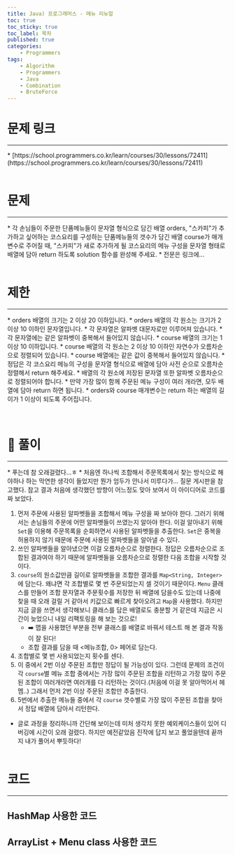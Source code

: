 ```yaml
---
title: Java) 프로그래머스 - 메뉴 리뉴얼
toc: true
toc_sticky: true
toc_label: 목차
published: true
categories:
    - Programmers
tags:
    - Algorithm
    - Programmers
    - Java
    - Combination
    - BruteForce
---
```


# 문제 링크
<hr>
* [https://school.programmers.co.kr/learn/courses/30/lessons/72411](https://school.programmers.co.kr/learn/courses/30/lessons/72411)<br><br>

# 문제
<hr>
* 각 손님들이 주문한 단품메뉴들이 문자열 형식으로 담긴 배열 orders, "스카피"가 추가하고 싶어하는 코스요리를 구성하는 단품메뉴들의 갯수가 담긴 배열 course가 매개변수로 주어질 때, "스카피"가 새로 추가하게 될 코스요리의 메뉴 구성을 문자열 형태로 배열에 담아 return 하도록 solution 함수를 완성해 주세요.
* 전문은 링크에...<br><br>

# 제한
<hr>
* orders 배열의 크기는 2 이상 20 이하입니다.
* orders 배열의 각 원소는 크기가 2 이상 10 이하인 문자열입니다.
    * 각 문자열은 알파벳 대문자로만 이루어져 있습니다.
    * 각 문자열에는 같은 알파벳이 중복해서 들어있지 않습니다.
* course 배열의 크기는 1 이상 10 이하입니다.
    * course 배열의 각 원소는 2 이상 10 이하인 자연수가 오름차순으로 정렬되어 있습니다.
    * course 배열에는 같은 값이 중복해서 들어있지 않습니다.
* 정답은 각 코스요리 메뉴의 구성을 문자열 형식으로 배열에 담아 사전 순으로 오름차순 정렬해서 return 해주세요.
    * 배열의 각 원소에 저장된 문자열 또한 알파벳 오름차순으로 정렬되어야 합니다.
    * 만약 가장 많이 함께 주문된 메뉴 구성이 여러 개라면, 모두 배열에 담아 return 하면 됩니다.
    * orders와 course 매개변수는 return 하는 배열의 길이가 1 이상이 되도록 주어집니다.<br><br><br>

# 👀 풀이
<hr>
* 푸는데 참 오래걸렸다...ㅎ
* 처음엔 하나씩 조합해서 주문목록에서 찾는 방식으로 해야하나 하는 막연한 생각이 들었지만 뭔가 엄두가 안나서 미루다가... 질문 게시판을 참고했다. 참고 결과 처음에 생각했던 방향이 어느정도 맞아 보여서 이 아이디어로 코드를 짜 보았다.

1. 먼저 주문에 사용된 알파벳들을 조합해서 메뉴 구성을 짜 보아야 한다. 그러기 위해서는 손님들의 주문에 어떤 알파벳들이 쓰였는지 알아야 한다. 이걸 알아내기 위해 `Set`을 이용해 주문목록을 순회하면서 사용된 알파벳들을 추출한다. `Set`은 중복을 허용하지 않기 때문에 주문에 사용된 알파벳들을 알아낼 수 있다.
2. 쓰인 알파벳들을 알아냈으면 이걸 오름차순으로 정렬한다. 정답은 오름차순으로 조합된 결과여야 하기 때문에 알파벳들을 오름차순으로 정렬한 다음 조합을 시작할 것이다.
3. `course`의 원소값만큼 길이로 알파벳들을 조합한 결과를 `Map<String, Integer>`에 담는다. 왜냐면 각 조합별로 몇 번 주문되었는지 셀 것이기 때문이다. `Menu` 클래스를 만들어 조합 문자열과 주문횟수를 저장한 뒤 배열에 담을수도 있는데 나중에 찾을 때 오래 걸릴 거 같아서 키값으로 빠르게 찾아오려고 `Map`을 사용했다. 하지만 지금 글을 쓰면서 생각해보니 클래스를 담은 배열로도 충분할 거 같은데 지금은 시간이 늦었으니 내일 리팩토링을 해 보는 것으로!
    * ➡️ 맵을 사용했던 부분을 전부 클래스를 배열로 바꿔서 테스트 해 본 결과 작동이 잘 된다!
    * 조합 결과를 담을 때 <메뉴조합, 0> 페어로 담는다.
4. 조합별로 몇 번 사용되었는지 횟수를 센다. 
5. 이 중에서 2번 이상 주문된 조합만 정답이 될 가능성이 있다. 그런데 문제의 조건이 각 `course`별 메뉴 조합 중에서는 가장 많이 주문된 조합을 리턴하고 가장 많이 주문된 조합이 여러개라면 여러개를 다 리턴하는 것이다.(처음에 이걸 못 알아먹어서 헤멤..) 그래서 먼저 2번 이상 주문된 조합만 추출한다.
6. 5번에서 추출한 메뉴들 중에서 각 `course` 갯수별로 가장 많이 주문된 조합을 찾아서 정답 배열에 담아서 리턴한다.

* 글로 과정을 정리하니까 간단해 보이는데 미처 생각치 못한 예외케이스들이 있어 디버깅에 시간이 오래 걸렸다. 하지만 예전같았음 진작에 답지 보고 풀었을텐데 끝까지 내가 풀어서 뿌듯하다!<br><br>

# 코드
<hr>

## HashMap 사용한 코드

<script src="https://gist.github.com/miro7923/7d6b28ff671a62dfa9d5d7561f729b58.js"></script>

## ArrayList + Menu class 사용한 코드

<script src="https://gist.github.com/miro7923/10bb71c7eae5eb929a8000a481b430ed.js"></script>
